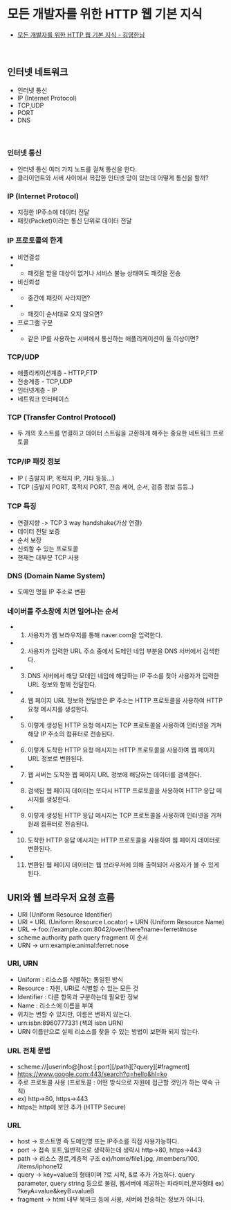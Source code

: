 # 모든 개발자를 위한 HTTP 웹 기본 지식 ##

- [모든 개발자를 위한 HTTP 웹 기본 지식 - 김영한님](https://www.inflearn.com/course/http-%EC%9B%B9-%EB%84%A4%ED%8A%B8%EC%9B%8C%ED%81%AC/dashboard)

<br>


## 인터넷 네트워크
- 인터넷 통신
- IP (Internet Protocol)
- TCP,UDP
- PORT
- DNS 

<br>

### 인터넷 통신
- 인터넷 통신 여러 가지 노드를 걸쳐 통신을 한다.
- 클라이언트와 서버 사이에서 복잡한 인터넷 망이 있는데 어떻게 통신을 할까?


### IP (Internet Protocol)
- 지정한 IP주소에 데이터 전달
- 패킷(Packet)이라는 통신 단위로 데이터 전달

### IP 프로토콜의 한계
- 비연결성
- - 패킷을 받을 대상이 없거나 서비스 불능 상태여도 패킷을 전송
- 비신뢰성
- - 중간에 패킷이 사라지면?
- - 패킷이 순서대로 오지 않으면?
- 프로그램 구분
- - 같은 IP를 사용하는 서버에서 통신하는 애플리케이션이 둘 이상이면?

### TCP/UDP
- 애플리케이션계층 - HTTP,FTP
- 전송계층 - TCP,UDP
- 인터넷계층 - IP
- 네트워크 인터페이스 

### TCP (Transfer Control Protocol)
- 두 개의 호스트를 연결하고 데이터 스트림을 교환하게 해주는 중요한 네트워크 프로토콜

### TCP/IP 패킷 정보
- IP ( 출발지 IP, 목적지 IP, 기타 등등...)
- TCP (출발지 PORT, 목적지 PORT, 전송 제어, 순서, 검증 정보 등등..)

### TCP 특징
- 연결지향 -> TCP 3 way handshake(가상 연결)
- 데이터 전달 보증
- 순서 보장
- 신뢰할 수 있는 프로토콜
- 현재는 대부분 TCP 사용

### DNS (Domain Name System)
- 도메인 명을 IP 주소로 변환

### 네이버를 주소창에 치면 일어나는 순서
- 1. 사용자가 웹 브라우저를 통해 naver.com을 입력한다.
- 2. 사용자가 입력한 URL 주소 중에서 도메인 네임 부분을 DNS 서버에서 검색한다.
- 3. DNS 서버에서 해당 모데인 네임에 해당하는 IP 주소를 찾아 사용자가 입력한 URL 정보와 함께 전달한다.
- 4. 웹 페이지 URL 정보와 전달받은 IP 주소는 HTTP 프로토콜을 사용하여 HTTP 요청 메시지를 생성한다.
- 5. 이렇게 생성된 HTTP 요청 메시지는 TCP 프로토콜을 사용하여 인터넷을 거쳐 해당 IP 주소의 컴퓨터로 전송된다.
- 6. 이렇게 도착한 HTTP 요청 메시지는 HTTP 프로토콜을 사용하여 웹 페이지 URL 정보로 변환된다.
- 7. 웹 서버는 도착한 웹 페이지 URL 정보에 해당하는 데이터를 검색한다.
- 8. 검색된 웹 페이지 데이터는 또다시 HTTP 프로토콜을 사용하여 HTTP 응답 메시지를 생성한다.
- 9. 이렇게 생성된 HTTP 응답 메시지는 TCP 프로토콜을 사용하여 인터넷을 거쳐 원래 컴퓨터로 전송된다.
- 10. 도착한 HTTP 응답 메시지는 HTTP 프로토콜을 사용하여 웹 페이지 데이터로 변환된다.
- 11. 변환된 웹 페이지 데이터는 웹 브라우저에 의해 출력되어 사용자가 볼 수 있게 된다.

## URI와 웹 브라우저 요청 흐름
- URI (Uniform Resource Identifier)
- URI = URL (Uniform Resource Locator) + URN (Uniform Resource Name)
- URL -> foo://example.com:8042/over/there?name=ferret#nose
- scheme authority path query fragment 이 순서
- URN -> urn:example:animal:ferret:nose

### URI, URN
- Uniform : 리소스를 식별하는 통일된 방식
- Resource : 자원, URI로 식별할 수 있는 모든 것
- Identifier : 다른 항목과 구분하는데 필요한 정보
- Name : 리소스에 이름을 부여
- 위치는 변할 수 있지만, 이름은 변하지 않는다.
- urn:isbn:8960777331 (책의 isbn URN)
- URN 이름만으로 실제 리소스를 찾을 수 있는 방법이 보편화 되지 않는다.

### URL 전체 문법
- scheme://[userinfo@]host:[:port][/path][?query][#fragment]
- https://www.google.com:443/search?q=hello&hl=ko
- 주로 프로토콜 사용 (프로토콜 : 어떤 방식으로 자원에 접근할 것인가 하는 약속 규칙)
- ex) http->80, https->443
- https는 http에 보안 추가 (HTTP Secure)

### URL
- host -> 호스트명 즉 도메인명 또는 IP주소를 직접 사용가능하다.
- port -> 접속 포트,일반적으로 생략하는데 생략시 http->80, https->443
- path -> 리소스 경로,계층적 구조 ex)/home/file1.jpg, /members/100, /items/iphone12
- query -> key=value의 형태이며 ?로 시작, &로 추가 가능하다. query parameter, query string 등으로 불림, 웹서버에 제공하는 파라미터,문자형태 ex) ?keyA=value&keyB=valueB
- fragment -> html 내부 북마크 등에 사용, 서버에 전송하는 정보가 아니다.

